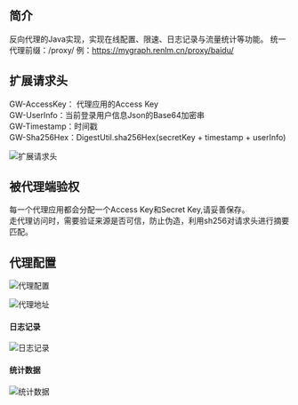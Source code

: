 ## 简介
反向代理的Java实现，实现在线配置、限速、日志记录与流量统计等功能。
统一代理前缀：/proxy/
例：https://mygraph.renlm.cn/proxy/baidu/

## 扩展请求头
GW-AccessKey： 代理应用的Access Key  
GW-UserInfo：当前登录用户信息Json的Base64加密串  
GW-Timestamp：时间戳  
GW-Sha256Hex：DigestUtil.sha256Hex(secretKey + timestamp + userInfo)  

![扩展请求头](https://renlm.cn/images/demo/601.png "扩展请求头")

## 被代理端验权
每一个代理应用都会分配一个Access Key和Secret Key,请妥善保存。  
走代理访问时，需要验证来源是否可信，防止伪造，利用sh256对请求头进行摘要匹配。  

## 代理配置
![代理配置](https://renlm.cn/images/demo/401.png "代理配置")

![代理地址](https://renlm.cn/images/demo/402.png "代理地址")

#### 日志记录
![日志记录](https://renlm.cn/images/demo/403.png "日志记录")

#### 统计数据
![统计数据](https://renlm.cn/images/demo/404.png "统计数据")